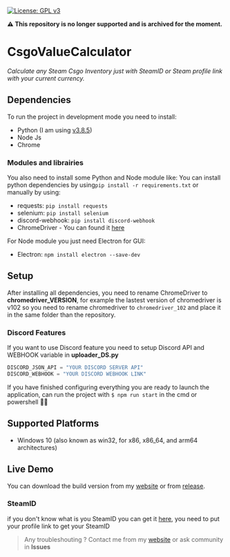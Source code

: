 [![License: GPL v3](https://img.shields.io/badge/License-GPLv3-blue.svg)](https://www.gnu.org/licenses/gpl-3.0)

**⚠ This repository is no longer supported and is archived for the moment.** 

# CsgoValueCalculator
*Calculate any Steam Csgo Inventory just with SteamID or Steam profile link with your current currency.*

## Dependencies
To run the project in development mode you need to install:
- Python (I am using [v3.8.5](https://www.python.org/downloads/release/python-385/))
- Node Js
- Chrome

### Modules and librairies
You also need to install some Python and Node module like:
You can install python dependencies by using`pip install -r requirements.txt` or manually by using:
- requests: `pip install requests`
- selenium: `pip install selenium`
- discord-webhook: `pip install discord-webhook`
- ChromeDriver - You can found it [here](https://chromedriver.chromium.org/home)

For Node module you just need Electron for GUI:
- Electron: `npm install electron --save-dev`

## Setup
After installing all dependencies, you need to rename ChromeDriver to **chromedriver_VERSION**, for example the lastest version of chromedriver is v102 so you need to rename chromedriver to `chromedriver_102` and place it in the same folder than the repository.

### Discord Features
If you want to use Discord feature you need to setup Discord API and WEBHOOK variable in **uploader_DS.py**
```python
DISCORD_JSON_API = "YOUR DISCORD SERVER API"
DISCORD_WEBHOOK = "YOUR DISCORD WEBHOOK LINK"
```
If you have finished configuring everything you are ready to launch the application, can run the project with `$ npm run start` in the cmd or powershell 🎉🥳
## Supported Platforms
- Windows 10 (also known as win32, for x86, x86_64, and arm64 architectures)

## Live Demo
You can download the build version from my [website](https://mouadessalim.xyz/#wkaid) or from [release](https://github.com/mouadessalim/CsgoValueCalculator/releases).

### SteamID
if you don't know what is you SteamID you can get it [here](https://www.steamidfinder.com/), you need to put your profile link to get your SteamID
> Any troubleshouting ? Contact me from my [website](https://mouadessalim.xyz/#contact) or ask community in **Issues**
